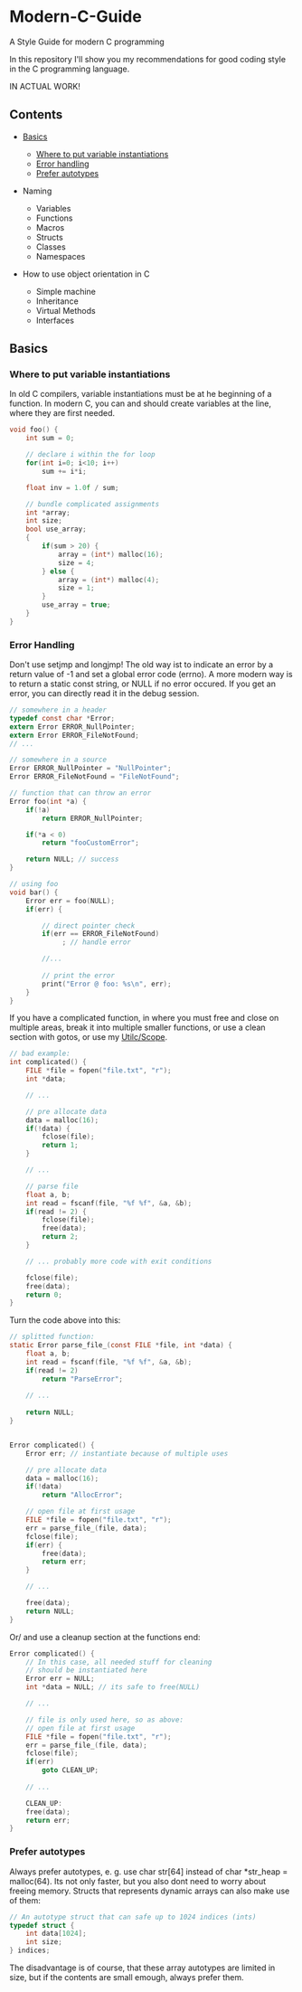 # Modern-C-Guide
A Style Guide for modern C programming

In this repository I'll show you my recommendations for good coding style in the C programming language.

IN ACTUAL WORK!

## <a name="S-contents"></a>Contents

+ [Basics](#S-basics)
  - [Where to put variable instantiations](#S-basics-where_variables)
  - [Error handling](#S-basics-errors)
  - [Prefer autotypes](#S-basics-autotypes)

+ Naming
  - Variables
  - Functions
  - Macros
  - Structs
  - Classes
  - Namespaces
  
+ How to use object orientation in C
  - Simple machine
  - Inheritance
  - Virtual Methods
  - Interfaces


## <a name="S-basics"></a>Basics
### <a name="S-basics-where_variables"></a>Where to put variable instantiations
In old C compilers, variable instantiations must be at he beginning of a function.
In modern C, you can and should create variables at the line, where they are first needed.
```c
void foo() {
    int sum = 0;

    // declare i within the for loop
    for(int i=0; i<10; i++)
        sum += i*i;

    float inv = 1.0f / sum;

    // bundle complicated assignments
    int *array;
    int size;
    bool use_array;
    {
        if(sum > 20) {
            array = (int*) malloc(16);
            size = 4;
        } else {
            array = (int*) malloc(4);
            size = 1;
        }
        use_array = true;
    }
}
```




### <a name="S-basics-errors"></a>Error Handling
Don't use setjmp and longjmp!
The old way ist to indicate an error by a return value of -1 and set a global error code (errno).
A more modern way is to return a static const string, or NULL if no error occured.
If you get an error, you can directly read it in the debug session.
```c
// somewhere in a header
typedef const char *Error;
extern Error ERROR_NullPointer;
extern Error ERROR_FileNotFound;
// ...

// somewhere in a source
Error ERROR_NullPointer = "NullPointer";
Error ERROR_FileNotFound = "FileNotFound";

// function that can throw an error
Error foo(int *a) {
    if(!a)
        return ERROR_NullPointer;

    if(*a < 0)
        return "fooCustomError";

    return NULL; // success
}

// using foo
void bar() {
    Error err = foo(NULL);
    if(err) {

        // direct pointer check
        if(err == ERROR_FileNotFound)
             ; // handle error

        //...
  
        // print the error
        print("Error @ foo: %s\n", err);
    }
}
```

If you have a complicated function, 
in where you must free and close on multiple areas,
break it into multiple smaller functions, 
or use a clean section with gotos, 
or use my [Utilc/Scope](https://github.com/renehorstmann/Utilc).

```c
// bad example:
int complicated() {
    FILE *file = fopen("file.txt", "r");
    int *data;

    // ...

    // pre allocate data
    data = malloc(16);
    if(!data) {
        fclose(file);
        return 1;
    }

    // ...

    // parse file
    float a, b;
    int read = fscanf(file, "%f %f", &a, &b);
    if(read != 2) {
        fclose(file);
        free(data);
        return 2;
    } 

    // ... probably more code with exit conditions

    fclose(file);
    free(data);
    return 0;
}
```
Turn the code above into this:

```c
// splitted function:
static Error parse_file_(const FILE *file, int *data) {
    float a, b;
    int read = fscanf(file, "%f %f", &a, &b);
    if(read != 2)
        return "ParseError";
    
    // ...
    
    return NULL;
}


Error complicated() {
    Error err; // instantiate because of multiple uses

    // pre allocate data
    data = malloc(16);
    if(!data)
        return "AllocError";

    // open file at first usage
    FILE *file = fopen("file.txt", "r");
    err = parse_file_(file, data);
    fclose(file);
    if(err) {
        free(data);
        return err;
    }

    // ...

    free(data);
    return NULL;
}
```

Or/ and use a cleanup section at the functions end:

```c
Error complicated() {
    // In this case, all needed stuff for cleaning
    // should be instantiated here
    Error err = NULL;
    int *data = NULL; // its safe to free(NULL)

    // ...

    // file is only used here, so as above:
    // open file at first usage
    FILE *file = fopen("file.txt", "r");
    err = parse_file_(file, data);
    fclose(file);
    if(err)
        goto CLEAN_UP;
    
    // ...

    CLEAN_UP:
    free(data);
    return err;
}


```


### <a name="S-basics-autotypes"></a>Prefer autotypes
Always prefer autotypes, e. g. use char str[64] instead of char *str_heap = malloc(64).
Its not only faster, but you also dont need to worry about freeing memory.
Structs that represents dynamic arrays can also make use of them:
```c
// An autotype struct that can safe up to 1024 indices (ints)
typedef struct {
    int data[1024];
    int size;
} indices;
```
The disadvantage is of course, that these array autotypes are limited in size, 
but if the contents are small emough, always prefer them.
